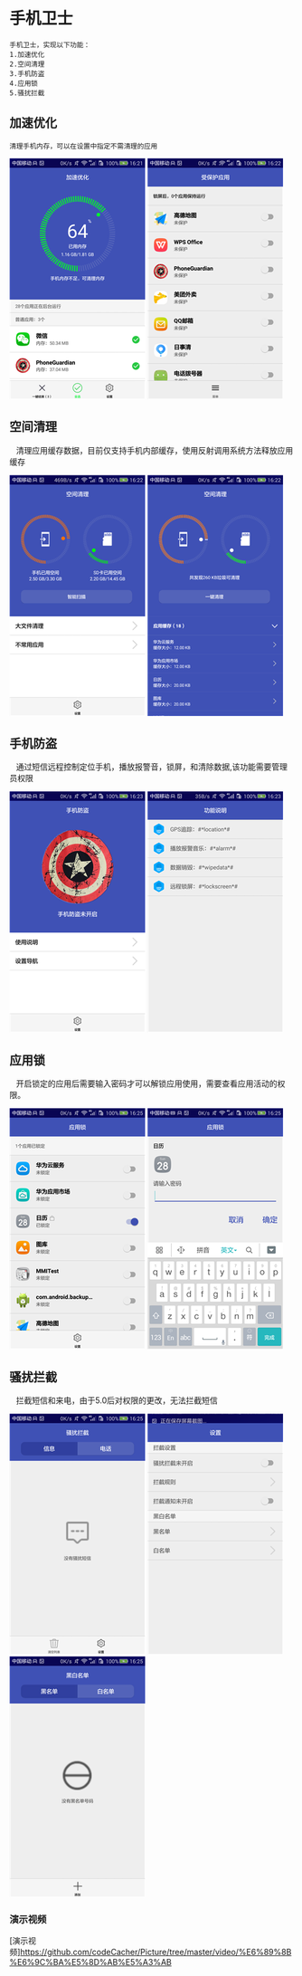 手机卫士
==
    手机卫士，实现以下功能：
    1.加速优化
    2.空间清理
    3.手机防盗
    4.应用锁
    5.骚扰拦截
    
## 加速优化

    清理手机内存，可以在设置中指定不需清理的应用
  
![image](https://github.com/codeCacher/Picture/blob/master/thumb/Screenshot_2017-08-01-16-21-42.png?raw=true)
![image](https://github.com/codeCacher/Picture/blob/master/thumb/Screenshot_2017-08-01-16-22-08.png?raw=true)

## 空间清理

    清理应用缓存数据，目前仅支持手机内部缓存，使用反射调用系统方法释放应用缓存
    
![image](https://github.com/codeCacher/Picture/blob/master/thumb/Screenshot_2017-08-01-16-22-24.png)
![image](https://github.com/codeCacher/Picture/blob/master/thumb/Screenshot_2017-08-01-16-22-31.png)

## 手机防盗

    通过短信远程控制定位手机，播放报警音，锁屏，和清除数据,该功能需要管理员权限
    
![image](https://github.com/codeCacher/Picture/blob/master/thumb/Screenshot_2017-08-01-16-23-49.png)
![image](https://github.com/codeCacher/Picture/blob/master/thumb/Screenshot_2017-08-01-16-23-54.png?raw=true)

## 应用锁

    开启锁定的应用后需要输入密码才可以解锁应用使用，需要查看应用活动的权限。
    
![image](https://github.com/codeCacher/Picture/blob/master/thumb/Screenshot_2017-08-01-16-25-19.png)
![image](https://github.com/codeCacher/Picture/blob/master/thumb/Screenshot_2017-08-01-16-25-28.png)

## 骚扰拦截

    拦截短信和来电，由于5.0后对权限的更改，无法拦截短信
    
![image](https://github.com/codeCacher/Picture/blob/master/thumb/Screenshot_2017-08-01-16-25-39.png)
![image](https://github.com/codeCacher/Picture/blob/master/thumb/Screenshot_2017-08-01-16-25-43.png)
![image](https://github.com/codeCacher/Picture/blob/master/thumb/Screenshot_2017-08-01-16-25-52.png)

### 演示视频

[演示视频]https://github.com/codeCacher/Picture/tree/master/video/%E6%89%8B%E6%9C%BA%E5%8D%AB%E5%A3%AB
